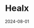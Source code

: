 ---  
layout: startup_page  
title: "Healx"  
id: "healx.ai"  
permalink: "/healxhealx.ai08012024/"  
website: "https://www.healx.ai/"  
funding_round: "Series C"  
funding_amount: "$47M"  
investors: "R42 Group, Atomico, Balderton, Jonathan Milner, Global Brain, btov, Ayana Capital, o2h, VU Venture Partners"  
about: "Healx is an AI-enabled, clinical-stage biotech company focused on discovering new treatments for rare diseases. It utilizes its proprietary AI platform, Healnet, to identify and develop novel therapeutics, accelerating the drug discovery process for conditions with significant unmet needs. The company's pipeline includes programs targeting rare oncology, renal, and neurodevelopmental disorders."  
markets: "Biotechnology, AI, Rare Diseases, Artificial Intelligence (AI), Biopharma, Health Care, Life Science, Medical"  
hq: "Cambridge, Cambridgeshire, United Kingdom"  
founded_year: "2014"  
linkedin: "https://www.linkedin.com/company/healx/"  
twitter: "https://twitter.com/healx"  
instagram: ""  
facebook: "https://www.facebook.com/Healx.io"  
crunchbase: "https://www.crunchbase.com/organization/healx"  
pitchbook: "https://pitchbook.com/profiles/company/110534-95"  

date_display: "01-Aug-2024"  
date: "2024-08-01"

# SEO Optimization  
meta_title: "Healx - Series C Funding ($47M)"  
meta_description: "Healx, Healx is an AI-enabled, clinical-stage biotech company focused on discovering new treatments for rare diseases. It utilizes its proprietary AI platfor..."  
meta_keywords: "Healx, Biotechnology, AI, Rare Diseases, Artificial Intelligence (AI), Biopharma, Health Care, Life Science, Medical, Series C funding"  
canonical_url: "https://startup.projectstartups.com/healxhealx.ai08012024/"  
---